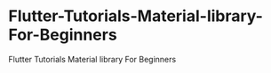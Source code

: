 # Flutter-Tutorials-Material-library-For-Beginners
Flutter Tutorials Material library For Beginners

